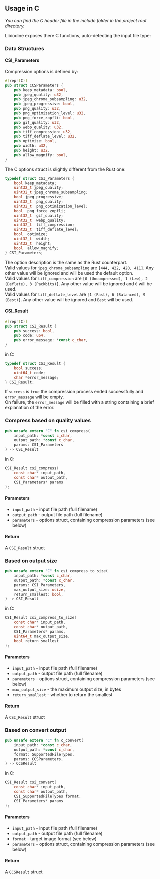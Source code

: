 
## Usage in C

*You can find the C header file in the include folder in the project root directory.*

Libiodine exposes there C functions, auto-detecting the input file type:

### Data Structures

#### CSI_Parameters

Compression options is defined by:

```Rust
#[repr(C)]
pub struct CCSParameters {
    pub keep_metadata: bool,
    pub jpeg_quality: u32,
    pub jpeg_chroma_subsampling: u32,
    pub jpeg_progressive: bool,
    pub png_quality: u32,
    pub png_optimization_level: u32,
    pub png_force_zopfli: bool,
    pub gif_quality: u32,
    pub webp_quality: u32,
    pub tiff_compression: u32,
    pub tiff_deflate_level: u32,
    pub optimize: bool,
    pub width: u32,
    pub height: u32,
    pub allow_magnify: bool,
}
```

The C options struct is slightly different from the Rust one:

```C
typedef struct CSI_Parameters {
    bool keep_metadata;
    uint32_t jpeg_quality;
    uint32_t jpeg_chroma_subsampling;
    bool jpeg_progressive;
    uint32_t  png_quality;
    uint32_t  png_optimization_level;
    bool  png_force_zopfli;
    uint32_t  gif_quality;
    uint32_t  webp_quality;
    uint32_t  tiff_compression;
    uint32_t  tiff_deflate_level;
    bool  optimize;
    uint32_t  width;
    uint32_t  height;
    bool  allow_magnify;
} CSI_Parameters;
```

The option description is the same as the Rust counterpart.  
Valid values for `jpeg_chroma_subsampling` are `[444, 422, 420, 411]`. Any other value will be ignored and will be used
the default option.  
Valid values for `tiff_compression` are `[0 (Uncompressed), 1 (Lzw), 2 (Deflate), 3 (Packbits)]`. Any other value will be
ignored and `0` will be used.  
Valid values for `tiff_deflate_level` are `[1 (Fast), 6 (Balanced), 9 (Best)]`. Any other value will be ignored and `Best`
will be used.

#### CSI_Result

```Rust
#[repr(C)]
pub struct CSI_Result {
    pub success: bool,
    pub code: u64,
    pub error_message: *const c_char,
}
```

in C:

```C
typedef struct CSI_Result {
    bool success;
    uint64_t code;
    char *error_message;
} CSI_Result;
```

If `success` is `true` the compression process ended successfully and `error_message` will be empty.  
On failure, the `error_message` will be filled with a string containing a brief explanation of the error.

### Compress based on quality values

```Rust
pub unsafe extern "C" fn csi_compress(
    input_path: *const c_char,
    output_path: *const c_char,
    params: CSI_Parameters
) -> CSI_Result
```

in C:

```C
CSI_Result csi_compress(
    const char* input_path,
    const char* output_path,
    CSI_Parameters* params
);
```

#### Parameters

- `input_path` - input file path (full filename)
- `output_path` - output file path (full filename)
- `parameters` - options struct, containing compression parameters (see below)

#### Return

A `CSI_Result` struct

### Based on output size

```Rust
pub unsafe extern "C" fn csi_compress_to_size(
    input_path: *const c_char,
    output_path: *const c_char,
    params: CSI_Parameters,
    max_output_size: usize,
    return_smallest: bool,
) -> CSI_Result
```

in C:

```C
CSI_Result csi_compress_to_size(
    const char* input_path,
    const char* output_path,
    CSI_Parameters* params,
    uint64_t max_output_size,
    bool return_smallest
);
```

#### Parameters

- `input_path` - input file path (full filename)
- `output_path` - output file path (full filename)
- `parameters` - options struct, containing compression parameters (see below)
- `max_output_size` - the maximum output size, in bytes
- `return_smallest` - whether to return the smallest

#### Return

A `CSI_Result` struct

### Based on convert output

```Rust
pub unsafe extern "C" fn c_convert(
    input_path: *const c_char,
    output_path: *const c_char,
    format: SupportedFileTypes,
    params: CCSParameters,
) -> CCSResult
```

in C:

```C
CSI_Result csi_convert(
    const char* input_path,
    const char* output_path,
    CSI_SupportedFileTypes format,
    CSI_Parameters* params
);
```

#### Parameters

- `input_path` - input file path (full filename)
- `output_path` - output file path (full filename)
- `format` - target image format (see below)
- `parameters` - options struct, containing compression parameters (see below)

#### Return

A `CCSResult` struct
